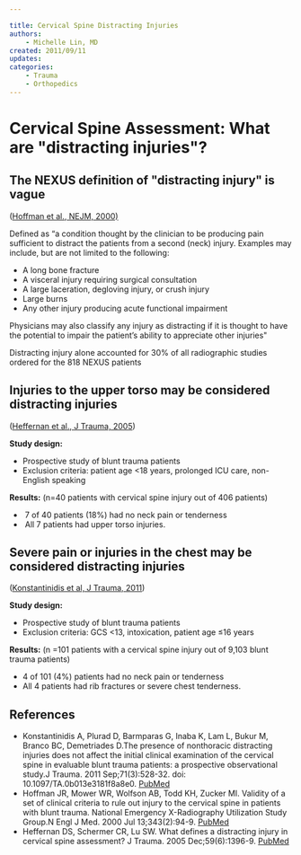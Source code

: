 ```yaml
---

title: Cervical Spine Distracting Injuries
authors:
    - Michelle Lin, MD
created: 2011/09/11
updates:
categories:
    - Trauma
    - Orthopedics
---
```


# Cervical Spine Assessment: What are "distracting injuries"?

## The **NEXUS definition of "distracting injury"** is vague  

([Hoffman et al., NEJM, 2000)](https://www.ncbi.nlm.nih.gov/pubmed/?term=10891516)

Defined as “a condition thought by the clinician to be producing pain sufficient to distract the patients from a second (neck) injury. Examples may include, but are not limited to the following:

- A long bone fracture
- A visceral injury requiring surgical consultation
- A large laceration, degloving injury, or crush injury
- Large burns
- Any other injury producing acute functional impairment

Physicians may also classify any injury as distracting if it is thought to have the potential to impair the patient’s ability to appreciate other injuries"

Distracting injury alone accounted for 30% of all radiographic studies ordered for the 818 NEXUS patients

## Injuries to the upper torso may be considered distracting injuries 

([Heffernan et al., J Trauma, 2005](https://www.ncbi.nlm.nih.gov/pubmed/?term=16394912))

**Study design:**

- Prospective study of blunt trauma patients
- Exclusion criteria: patient age &lt;18 years, prolonged ICU care, non-English speaking 

**Results:** (n=40 patients with cervical spine injury out of 406 patients)

-  7 of 40 patients (18%) had no neck pain or tenderness
-  All 7 patients had upper torso injuries.

## Severe pain or injuries in the chest may be considered distracting injuries

([Konstantinidis et al, J Trauma, 2011](https://www.ncbi.nlm.nih.gov/pubmed/?term=21248650)) 

**Study design:**

- Prospective study of blunt trauma patients
- Exclusion criteria: GCS &lt;13, intoxication, patient age ≤16 years

**Results:**  (n =101 patients with a cervical spine injury out of 9,103 blunt trauma patients)

- 4 of 101 (4%) patients had no neck pain or tenderness
- All 4 patients had rib fractures or severe chest tenderness.

## References

- Konstantinidis A, Plurad D, Barmparas G, Inaba K, Lam L, Bukur M, Branco BC, Demetriades D.The presence of nonthoracic distracting injuries does not affect the initial clinical examination of the cervical spine in evaluable blunt trauma patients: a prospective observational study.J Trauma. 2011 Sep;71(3):528-32. doi: 10.1097/TA.0b013e3181f8a8e0. [PubMed](https://www.ncbi.nlm.nih.gov/pubmed/?term=21248650)
- Hoffman JR, Mower WR, Wolfson AB, Todd KH, Zucker MI. Validity of a set of clinical criteria to rule out injury to the cervical spine in patients with blunt trauma. National Emergency X-Radiography Utilization Study Group.N Engl J Med. 2000 Jul 13;343(2):94-9. [PubMed](https://www.ncbi.nlm.nih.gov/pubmed/?term=10891516)
- Heffernan DS, Schermer CR, Lu SW. What defines a distracting injury in cervical spine assessment? J Trauma. 2005 Dec;59(6):1396-9. [PubMed](https://www.ncbi.nlm.nih.gov/pubmed/?term=16394912)
